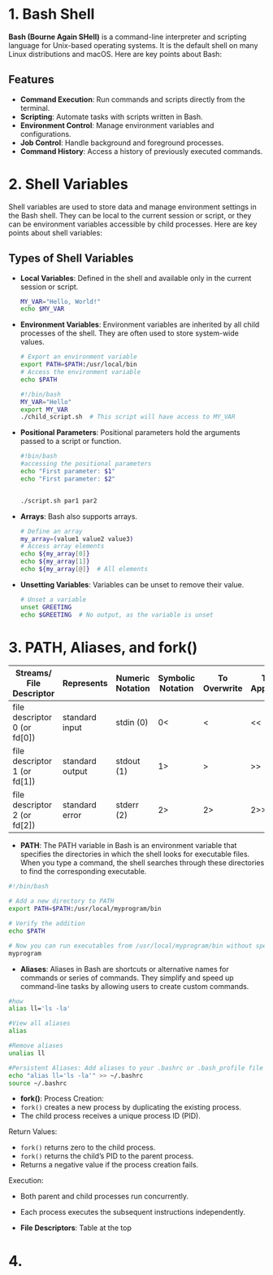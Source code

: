 # 1. Bash Shell

**Bash (Bourne Again SHell)** is a command-line interpreter and scripting language for Unix-based operating systems. It is the default shell on many Linux distributions and macOS. Here are key points about Bash:

## Features

- **Command Execution**: Run commands and scripts directly from the terminal.
- **Scripting**: Automate tasks with scripts written in Bash.
- **Environment Control**: Manage environment variables and configurations.
- **Job Control**: Handle background and foreground processes.
- **Command History**: Access a history of previously executed commands.


# 2. Shell Variables

Shell variables are used to store data and manage environment settings in the Bash shell. They can be local to the current session or script, or they can be environment variables accessible by child processes. Here are key points about shell variables:

## Types of Shell Variables

- **Local Variables**: Defined in the shell and available only in the current session or script.
  ```bash
  MY_VAR="Hello, World!"
  echo $MY_VAR

- **Environment Variables**: Environment variables are inherited by all child processes of the shell. They are often used to store system-wide values.
  ```bash
  # Export an environment variable
  export PATH=$PATH:/usr/local/bin
  # Access the environment variable
  echo $PATH

  #!/bin/bash
  MY_VAR="Hello"
  export MY_VAR
  ./child_script.sh  # This script will have access to MY_VAR

- **Positional Parameters**: Positional parameters hold the arguments passed to a script or function.
  ```bash
  #!bin/bash
  #accessing the positional parameters
  echo "First parameter: $1"
  echo "First parameter: $2"
  

  ./script.sh par1 par2
  ```

- **Arrays**: Bash also supports arrays.
  ```bash
  # Define an array
  my_array=(value1 value2 value3)
  # Access array elements
  echo ${my_array[0]}
  echo ${my_array[1]}
  echo ${my_array[@]}  # All elements
  ```

- **Unsetting Variables**: Variables can be unset to remove their value.
  ```bash
  # Unset a variable
  unset GREETING
  echo $GREETING  # No output, as the variable is unset
  ```

# 3. PATH, Aliases, and fork()
| Streams/ File Descriptor | Represents      | Numeric Notation | Symbolic Notation | To Overwrite | To Append | Example                   |
|--------------------------|-----------------|------------------|-------------------|--------------|-----------|---------------------------|
| file descriptor 0 (or fd[0]) | standard input  | stdin (0)         | 0<                | <            | <<        | Terminal, Keyboard, File  |
| file descriptor 1 (or fd[1]) | standard output | stdout (1)        | 1>                | >            | >>        | Terminal, File            |
| file descriptor 2 (or fd[2]) | standard error  | stderr (2)        | 2>                | 2>           | 2>>       | Terminal, File            |
- **PATH**: 
The PATH variable in Bash is an environment variable that specifies the directories in which the shell looks for executable files. When you type a command, the shell searches through these directories to find the corresponding executable.  

```bash
#!/bin/bash

# Add a new directory to PATH
export PATH=$PATH:/usr/local/myprogram/bin

# Verify the addition
echo $PATH

# Now you can run executables from /usr/local/myprogram/bin without specifying the full path
myprogram
```

- **Aliases**: 
Aliases in Bash are shortcuts or alternative names for commands or series of commands. They simplify and speed up command-line tasks by allowing users to create custom commands.

```bash
#how
alias ll='ls -la'

#View all aliases
alias

#Remove aliases
unalias ll

#Persistent Aliases: Add aliases to your .bashrc or .bash_profile file to make them persistent across sessions.
echo "alias ll='ls -la'" >> ~/.bashrc
source ~/.bashrc

```

- **fork()**: 
Process Creation:
- `fork()` creates a new process by duplicating the existing process.
- The child process receives a unique process ID (PID).

Return Values:
- `fork()` returns zero to the child process.
- `fork()` returns the child’s PID to the parent process.
- Returns a negative value if the process creation fails.

Execution:
- Both parent and child processes run concurrently.
- Each process executes the subsequent instructions independently.

- **File Descriptors**: 
Table at the top


# 4.
